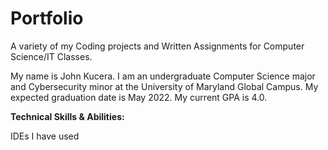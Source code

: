 # Portfolio
A variety of my Coding projects and Written Assignments for Computer Science/IT Classes.

My name is John Kucera. I am an undergraduate Computer Science major and Cybersecurity minor at the University of Maryland Global Campus. My expected graduation date is May 2022. My current GPA is 4.0.

**Technical Skills & Abilities:**

IDEs I have used
